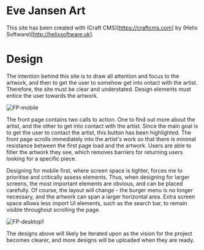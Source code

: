 # Eve Jansen Art

This site has been created with (Craft CMS)[https://craftcms.com] by (Helix Software)[http://helixsoftware.uk].

# Design

The intention behind this site is to draw all attention and focus to the artwork, and then to get the user to somehow get into ontact with the artist. Therefore, the site must be clear and understated. Design elements must entice the user towards the artwork.

![FP-mobile](https://user-images.githubusercontent.com/41343750/207088544-d5a453dc-1266-4d35-adb9-90b7d0536bb2.jpg)

The front page contains two calls to action. One to find out more about the artist, and the other to get into contact with the artist. Since the main goal is to get the user to contact the artist, this button has been highlighted. The front page scrolls immediately into the artist's work so that there is minimal resistance between the first page load and the artwork. Users are able to filter the artwork they see, which removes barriers for returning users looking for a specific piece. 

Designing for mobile first, where screen space is tighter, forces me to prioritise and critically assess elements. Thus, when designing for larger screens, the most important elements are obvious, and can be placed carefully. Of course, the layout will change - the burger menu is no longer necessary, and the artwork can span a larger horizontal area. Extra screen space allows less import UI elements, such as the search bar, to remain visible throughout scrolling the page.

![FP-desktop1](https://user-images.githubusercontent.com/41343750/207092911-2d932628-777e-4bb5-9a28-997a78ff0ea4.jpg)

The designs above will likely be iterated upon as the vision for the project becomes clearer, and more designs will be uploaded when they are ready.
